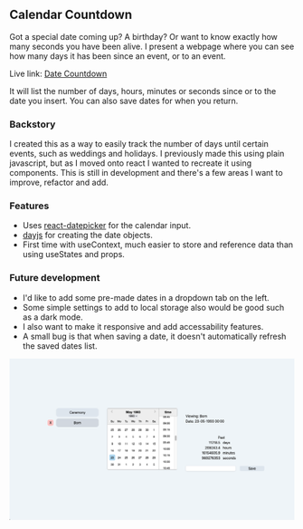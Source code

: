 ## Calendar Countdown

Got a special date coming up? A birthday? Or want to know exactly how many seconds you have been alive.
I present a webpage where you can see how many days it has been since an event, or to an event.

Live link: [Date Countdown](https://benhurst1.github.io/date_countdown/)

It will list the number of days, hours, minutes or seconds since or to the date you insert.
You can also save dates for when you return.

### Backstory

I created this as a way to easily track the number of days until certain events, such as weddings and holidays.
I previously made this using plain javascript, but as I moved onto react I wanted to recreate it using components.
This is still in development and there's a few areas I want to improve, refactor and add.

### Features

- Uses [react-datepicker](https://github.com/Hacker0x01/react-datepicker) for the calendar input.
- [dayjs](https://day.js.org/) for creating the date objects.
- First time with useContext, much easier to store and reference data than using useStates and props.

### Future development

- I'd like to add some pre-made dates in a dropdown tab on the left.
- Some simple settings to add to local storage also would be good such as a dark mode.
- I also want to make it responsive and add accessability features.
- A small bug is that when saving a date, it doesn't automatically refresh the saved dates list.

<img src="/public/imgs/image.png" width="800">

